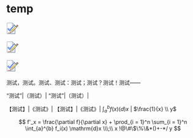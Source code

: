 # temp

![test image1](./temp.png)

![test image2](./temp.png)

![test image3](./temp.png)

测试，测试。测试、测试：测试；测试？测试！测试——   

  “测试”|（测试）|    “测试”|（测试）|  

  【测试】|《测试》|    【测试】|《测试》| $\int_a^b f(x) \mathrm(d)x$ | $\frac{1}{x} \\ y$

$$
f'_x = \frac{\partial f}{\partial x} + \prod_{i = 1}^n \sum_{i = 1}^n \int_{a}^{b} f_i(x) \mathrm{d}x \\\;\\
x !@\#\$\%\&*()+-*/ y
$$
